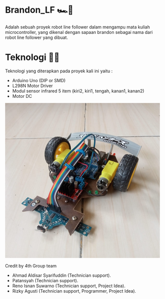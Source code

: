 # Brandon_LF 🏎🚗
Adalah sebuah proyek robot line follower dalam mengampu mata kuliah microcontroller, yang dikenal dengan sapaan brandon sebagai nama dari robot line follower yang dibuat.


# Teknologi 🔗🔗
Teknologi yang diterapkan pada proyek kali ini yaitu :
- Arduino Uno (DIP or SMD)
- L298N Motor Driver
- Modul sensor infrared 5 item (kiri2, kiri1, tengah, kanan1, kanan2)
- Motor DC

![Brandon VIEW](https://github.com/racommit/Brandon_LF/blob/main/foto%201.jpg)



Credit by 4th Group team
- Ahmad Aldisar Syarifuddin (Technician support).
- Patansyah (Technician support).
- Reno Isnan Suwarno (Technician support, Project Idea).
- Rizky Agusti (Technician support, Programmer, Project Idea).







